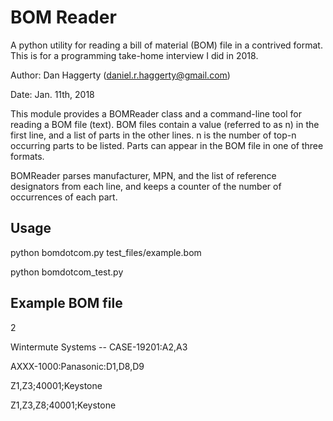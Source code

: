# BOM Reader
A python utility for reading a bill of material (BOM) file in a contrived format. This is for a programming take-home interview I did in 2018.

Author: Dan Haggerty (daniel.r.haggerty@gmail.com)

Date: Jan. 11th, 2018

This module provides a BOMReader class and a command-line tool for reading a
BOM file (text). BOM files contain a value (referred to as n) in the first
line, and a list of parts in the other lines. n is the number of top-n
occurring parts to be listed. Parts can appear in the BOM file in one of three
formats.

BOMReader parses manufacturer, MPN, and the list of reference designators
from each line, and keeps a counter of the number of occurrences of
each part.

## Usage
python bomdotcom.py test_files/example.bom

python bomdotcom_test.py

## Example BOM file
2

Wintermute Systems -- CASE-19201:A2,A3

AXXX-1000:Panasonic:D1,D8,D9

Z1,Z3;40001;Keystone

Z1,Z3,Z8;40001;Keystone

